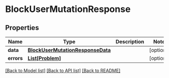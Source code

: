 # BlockUserMutationResponse


## Properties
Name | Type | Description | Notes
------------ | ------------- | ------------- | -------------
**data** | [**BlockUserMutationResponseData**](BlockUserMutationResponseData.md) |  | [optional] 
**errors** | [**List[Problem]**](Problem.md) |  | [optional] 

[[Back to Model list]](../README.md#documentation-for-models) [[Back to API list]](../README.md#documentation-for-api-endpoints) [[Back to README]](../README.md)


